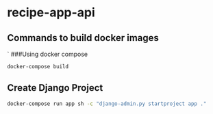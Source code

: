 # recipe-app-api## Commands to build docker images`###Using docker compose ```bashdocker-compose build```## Create Django Project```bashdocker-compose run app sh -c "django-admin.py startproject app ."```